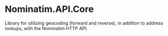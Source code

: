 # Nominatim.API.Core
Library for utilizing geocoding (forward and reverse), in addition to address lookups, with the Nominatim HTTP API.
